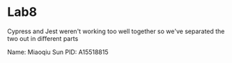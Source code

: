 # Lab8

Cypress and Jest weren't working too well together
so we've separated the two out in different parts

Name: Miaoqiu Sun
PID: A15518815
